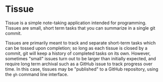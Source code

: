 # Tissue

Tissue is a simple note-taking application intended for programming.
Tissues are small, short term tasks that you can summarize in a single git commit.

Tissues are primarily meant to track and separate short-term tasks which can be tossed upon completion;
so long as each tissue is closed by a commit, git will keep a history of completed tasks on its own.
However, sometimes "small" issues turn out to be larger than initially expected,
and require long term archival such as a GitHub issue to track progress over time.
In this case, tissues may be "published" to a GitHub repository,
using the `gh` command line interface.
